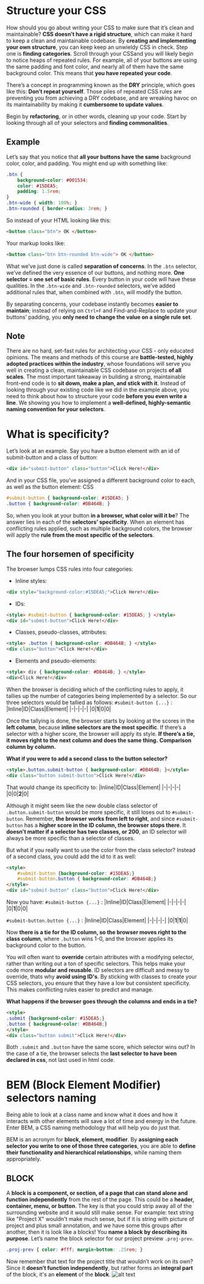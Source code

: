 # Structure your CSS
How should you go about writing your CSS to make sure that it’s clean and maintainable? **CSS doesn’t have a rigid structure**, which can make it hard to keep a clean and maintainable codebase. By **creating and implementing your own structure**, you can keep keep an unwieldy CSS in check. Step one is **finding categories**. Scroll through your CSSand you will likely begin to notice heaps of repeated rules. For example, all of your buttons are using the same padding and font color, and nearly all of them have the same background color. This means that **you have repeated your code**. 

There’s a concept in programming known as the **DRY** principle, which goes like this: **Don’t repeat yourself**. Those piles of repeated CSS rules are preventing you from achieving a DRY codebase, and are wreaking havoc on its maintainability by making it **cumbersome to update values**. 

Begin by **refactoring**, or in other words, cleaning up your code. Start by looking through all of your selectors and **finding commonalities**.

## Example
Let’s say that you notice that **all your buttons have the same** background color, color, and padding. You might end up with something like:
```css
.btn {
    background-color: #001534;
    color: #15DEA5;
    padding: 1.5rem;
}
.btn-wide { width: 100%; }
.btn-rounded { border-radius: 3rem; }
```
So instead of your HTML looking like this:
```html
<button class="btn"> OK </button>
```
Your markup looks like: 
```html
<button class="btn btn-rounded btn-wide"> OK </button>
```

What we’ve just done is called **separation of concerns**. In the `.btn` selector, we’ve defined the very essence of our buttons, and nothing more. **One selector = one set of basic rules**. Every button in your code will have these qualities. In the `.btn-wide` and `.btn-rounded` selectors, we’ve added additional rules that, when combined with `.btn`, will modify the button. 

By separating concerns, your codebase instantly becomes **easier to maintain**; instead of relying on  `Ctrl+F` and Find-and-Replace to update your buttons’ padding, you **only need to change the value on a single rule set**.

## Note
There are no hard, set-fast rules for architecting your CSS - only educated opinions. The means and methods of this course are **battle-tested, highly adopted practices within the industry**, whose foundations will serve you well in creating a clean, maintainable CSS codebase on projects **of all scales**.  The most important takeaway in building a strong, maintainable front-end code is to **sit down, make a plan, and stick with it**.  Instead of looking through your existing code like we did in the example above, you need to think about how to structure your code **before you even write a line**. We showing you how to implement a **well-defined, highly-semantic naming convention for your selectors**. 

# What is specificity?
Let’s look at an example.  Say you have a button element with an  id  of submit-button  and a class of button:
```html
<div id="submit-button" class="button">Click Here!</div>
```
And in your CSS file, you’ve assigned a different background color to each, as well as the button element:
 CSS
```css
#submit-button { background-color: #15DEA5; }
.button { background-color: #DB464B; }
```
So, when you look at your button **in a browser, what color will it be**? The answer lies in each of the **selectors’ specificity**. When an element has conflicting rules applied, such as multiple background colors, the browser will apply the **rule from the most specific of the selectors**.
## The four horsemen of specificity
The browser lumps CSS rules into four categories:
- Inline styles: 
```html
<div style="background-color:#15DEA5;">Click Here!</div>
```
- IDs:
```html
<style> #submit-button { background-color: #15DEA5; } </style>
<div id="submit-button">Click Here!</div>
```
- Classes, pseudo-classes, attributes:
```html
<style> .button { background-color: #DB464B; } </style>
<div class="button">Click Here!</div>
```
- Elements and pseudo-elements:
```html
<style> div { background-color: #DB464B; } </style>
<div>Click Here!</div>
```
When the browser is deciding which of the conflicting rules to apply, it tallies up the number of categories being implemented by a selector. So our three selectors would be tallied as follows:
`#submit-button {...}` :
|Inline|ID|Class|Element|
|-|-|-|-|
|0|**1**|0|0|

Once the tallying is done, the browser starts by looking at the scores in the **left column**, because **inline selectors are the most specific**. If there’s a selector with a higher score, the browser will apply its style. **If there’s a tie, it moves right to the next column and does the same thing.** **Comparison column by column.**

**What if you were to add a second class to the button selector?**
```html
<style>.button.submit-button { background-color: #DB464B; }</style>
<div class="button submit-button">Click Here!</div>
```
That would change its specificity to:
|Inline|ID|Class|Element|
|-|-|-|-|
|0|0|**2**|0|

Although it might seem like the new double class selector of `.button.submit-button` would be more specific, it still loses out to `#submit-button`. Remember, **the browser works from left to right**, and since `#submit-button` has a **higher score in the ID column, the browser stops there**. It **doesn’t matter if a selector has two classes, or 200**, an ID selector will always be more specific than a selector of classes.

But what if you really want to use the color from the class selector? Instead of a second class, you could add the  id  to it as well:
```html
<style>
    #submit-button {background-color: #15DEA5;}
    #submit-button.button { background-color: #DB464B;}
</style>
<div id="submit-button" class="button">Click Here!</div>
```
Now you have: `#submit-button {...}`  :
|Inline|ID|Class|Element|
|-|-|-|-|
|0|**1**|0|0|

`#submit-button.button {...}` :
|Inline|ID|Class|Element|
|-|-|-|-|
|0|**1**|**1**|0|

Now **there is a tie for the ID column, so the browser moves right to the class column**, where  `.button` wins 1-0, and the browser applies its background color to the button.

You will often want to **override** certain attributes with a modifying selector, rather than writing out a ton of specific selectors. This helps make your code more **modular and reusable**. ID selectors are difficult and messy to override, thats why **avoid using ID's**. By sticking with classes to create your CSS selectors, you ensure that they have a low but consistent specificity. This makes conflicting rules easier to predict and manage.

**What happens if the browser goes through the columns and ends in a tie?**
```html
<style>
.submit {background-color: #15DEA5;}
.button { background-color: #DB464B;}
</style>
<div class="button submit">Click Here!</div>
```
Both `.submit` and `.button` have the same score, which selector wins out? In the case of a tie, the browser selects the **last selector to have been declared in css**, not last used in html code.

# BEM (Block Element Modifier) selectors naming
Being able to look at a class name and know what it does and how it interacts with other elements will save a lot of time and energy in the future. Enter BEM, a CSS naming methodology that will help you do just that. 

BEM is an acronym for **block, element, modifier**. By **assigning each selector you write to one of those three categories**, you are able to **define their functionality and hierarchical relationships**, while naming them appropriately.

## BLOCK
A **block is a component, or section, of a page that can stand alone and function independently** from the rest of the page. This could be a **header, container, menu, or button**. The key is that you could strip away all of the surrounding website and it would still make sense. For example: text string like "Project X"  wouldn't make much sense, but if it is string with picture of project and plus small annotation, and we have some this groups after another, then it is look like a blocks! You **name a block by describing its purpose**. Let’s name the block selector for our project preview  `.proj-prev`.
```css
.proj-prev { color: #fff; margin-bottom: .25rem; }
```
Now remember that text for the project title that wouldn’t work on its own? Since it **doesn’t function independently**, but rather forms an **integral part** of the block, it's an **element** of the **block**.
![alt text](../img/block-element.jpg)